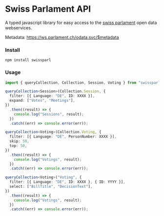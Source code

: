 # Swiss Parlament API

A typed javascript library for easy access to the [swiss parlament](https://www.parlament.ch) open data webservices.

Metadata: https://ws.parlament.ch/odata.svc/$metadata

### Install

`npm install swissparl`

### Usage

```typescript
import { queryCollection, Collection, Session, Voting } from "swissparl";

queryCollection<Session>(Collection.Session, {
  filter: [{ Language: "DE", ID: XXXX }],
  expand: ["Votes", "Meetings"],
})
  .then((result) => {
    console.log("Sessions", result);
  })
  .catch((err) => console.error(err));

queryCollection<Voting>(Collection.Voting, {
  filter: [{ Language: "DE", PersonNumber: XXXX }],
  skip: 50,
  top: 50,
})
  .then((result) => {
    console.log("Votings", result);
  })
  .catch((err) => console.error(err));

queryCollection<Voting>("Voting", {
  filter: [{ Language: "DE", ID: XXXX }, { ID: YYYY }],
  select: ["BillTitle", "DecisionText"],
})
  .then((result) => {
    console.log("Votings", result);
  })
  .catch((err) => console.error(err));
```
